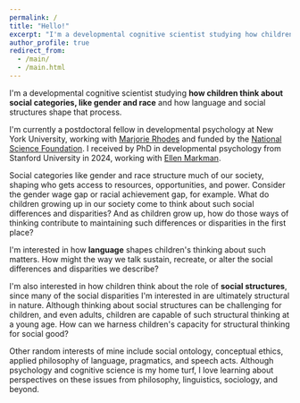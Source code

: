 ```yaml
---
permalink: /
title: "Hello!"
excerpt: "I'm a developmental cognitive scientist studying how children think about social categories, like gender and race."
author_profile: true
redirect_from:
  - /main/
  - /main.html
---
```


I'm a developmental cognitive scientist studying **how children think about social categories, like gender and race** and how language and social structures shape that process. 

I'm currently a postdoctoral fellow in developmental psychology at New York University, working with [Marjorie Rhodes](https://kidconcepts.org/) and funded by the [National Science Foundation](https://www.nsf.gov/awardsearch/showAward?AWD_ID=2404708). I received by PhD in developmental psychology from Stanford University in 2024, working with [Ellen Markman](https://markmanlab.stanford.edu/).

Social categories like gender and race structure much of our society, shaping who gets access to resources, opportunities, and power. Consider the gender wage gap or racial achievement gap, for example. What do children growing up in our society come to think about such social differences and disparities? And as children grow up, how do those ways of thinking contribute to maintaining such differences or disparities in the first place? 

I'm interested in how **language** shapes children's thinking about such matters. How might the way we talk sustain, recreate, or alter the social differences and disparities we describe? 

I'm also interested in how children think about the role of **social structures**, since many of the social disparities I'm interested in are ultimately structural in nature. Although thinking about social structures can be challenging for children, and even adults, children are capable of such structural thinking at a young age. How can we harness children's capacity for structural thinking for social good? 

Other random interests of mine include social ontology, conceptual ethics, applied philosophy of language, pragmatics, and speech acts. Although psychology and cognitive science is my home turf, I love learning about perspectives on these issues from philosophy, linguistics, sociology, and beyond.
